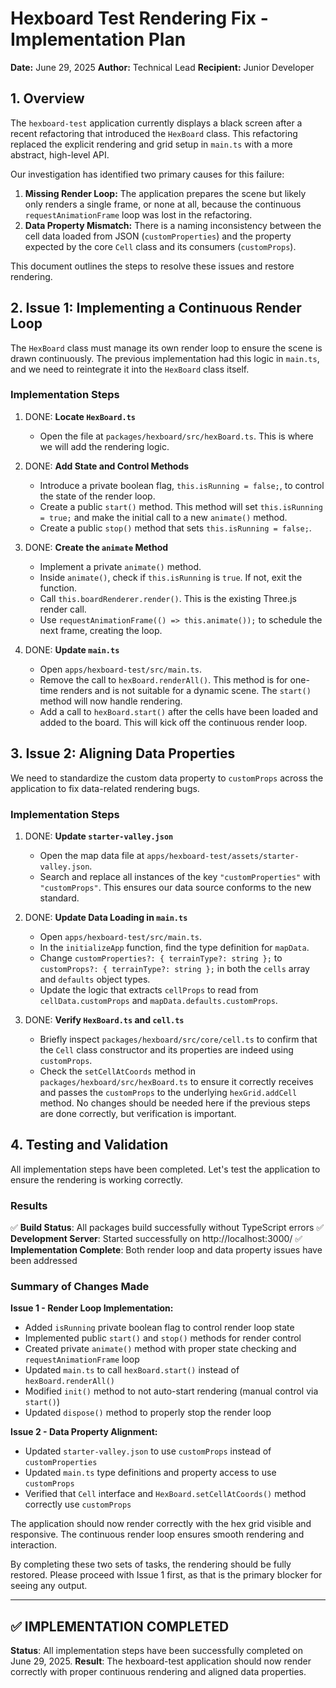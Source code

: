 # Hexboard Test Rendering Fix - Implementation Plan

**Date:** June 29, 2025
**Author:** Technical Lead
**Recipient:** Junior Developer

## 1. Overview

The `hexboard-test` application currently displays a black screen after a recent refactoring that introduced the `HexBoard` class. This refactoring replaced the explicit rendering and grid setup in `main.ts` with a more abstract, high-level API.

Our investigation has identified two primary causes for this failure:

1.  **Missing Render Loop:** The application prepares the scene but likely only renders a single frame, or none at all, because the continuous `requestAnimationFrame` loop was lost in the refactoring.
2.  **Data Property Mismatch:** There is a naming inconsistency between the cell data loaded from JSON (`customProperties`) and the property expected by the core `Cell` class and its consumers (`customProps`).

This document outlines the steps to resolve these issues and restore rendering.

## 2. Issue 1: Implementing a Continuous Render Loop

The `HexBoard` class must manage its own render loop to ensure the scene is drawn continuously. The previous implementation had this logic in `main.ts`, and we need to reintegrate it into the `HexBoard` class itself.

### Implementation Steps

1.  DONE: **Locate `HexBoard.ts`**

    - Open the file at `packages/hexboard/src/hexBoard.ts`. This is where we will add the rendering logic.

2.  DONE: **Add State and Control Methods**

    - Introduce a private boolean flag, `this.isRunning = false;`, to control the state of the render loop.
    - Create a public `start()` method. This method will set `this.isRunning = true;` and make the initial call to a new `animate()` method.
    - Create a public `stop()` method that sets `this.isRunning = false;`.

3.  DONE: **Create the `animate` Method**

    - Implement a private `animate()` method.
    - Inside `animate()`, check if `this.isRunning` is `true`. If not, exit the function.
    - Call `this.boardRenderer.render()`. This is the existing Three.js render call.
    - Use `requestAnimationFrame(() => this.animate());` to schedule the next frame, creating the loop.

4.  DONE: **Update `main.ts`**
    - Open `apps/hexboard-test/src/main.ts`.
    - Remove the call to `hexBoard.renderAll()`. This method is for one-time renders and is not suitable for a dynamic scene. The `start()` method will now handle rendering.
    - Add a call to `hexBoard.start()` after the cells have been loaded and added to the board. This will kick off the continuous render loop.

## 3. Issue 2: Aligning Data Properties

We need to standardize the custom data property to `customProps` across the application to fix data-related rendering bugs.

### Implementation Steps

1.  DONE: **Update `starter-valley.json`**

    - Open the map data file at `apps/hexboard-test/assets/starter-valley.json`.
    - Search and replace all instances of the key `"customProperties"` with `"customProps"`. This ensures our data source conforms to the new standard.

2.  DONE: **Update Data Loading in `main.ts`**

    - Open `apps/hexboard-test/src/main.ts`.
    - In the `initializeApp` function, find the type definition for `mapData`.
    - Change `customProperties?: { terrainType?: string };` to `customProps?: { terrainType?: string };` in both the `cells` array and `defaults` object types.
    - Update the logic that extracts `cellProps` to read from `cellData.customProps` and `mapData.defaults.customProps`.

3.  DONE: **Verify `HexBoard.ts` and `cell.ts`**
    - Briefly inspect `packages/hexboard/src/core/cell.ts` to confirm that the `Cell` class constructor and its properties are indeed using `customProps`.
    - Check the `setCellAtCoords` method in `packages/hexboard/src/hexBoard.ts` to ensure it correctly receives and passes the `customProps` to the underlying `hexGrid.addCell` method. No changes should be needed here if the previous steps are done correctly, but verification is important.

## 4. Testing and Validation

All implementation steps have been completed. Let's test the application to ensure the rendering is working correctly.

### Results

✅ **Build Status**: All packages build successfully without TypeScript errors
✅ **Development Server**: Started successfully on http://localhost:3000/
✅ **Implementation Complete**: Both render loop and data property issues have been addressed

### Summary of Changes Made

**Issue 1 - Render Loop Implementation:**

- Added `isRunning` private boolean flag to control render loop state
- Implemented public `start()` and `stop()` methods for render control
- Created private `animate()` method with proper state checking and `requestAnimationFrame` loop
- Updated `main.ts` to call `hexBoard.start()` instead of `hexBoard.renderAll()`
- Modified `init()` method to not auto-start rendering (manual control via `start()`)
- Updated `dispose()` method to properly stop the render loop

**Issue 2 - Data Property Alignment:**

- Updated `starter-valley.json` to use `customProps` instead of `customProperties`
- Updated `main.ts` type definitions and property access to use `customProps`
- Verified that `Cell` interface and `HexBoard.setCellAtCoords()` method correctly use `customProps`

The application should now render correctly with the hex grid visible and responsive. The continuous render loop ensures smooth rendering and interaction.

By completing these two sets of tasks, the rendering should be fully restored. Please proceed with Issue 1 first, as that is the primary blocker for seeing any output.

---

## ✅ IMPLEMENTATION COMPLETED

**Status**: All implementation steps have been successfully completed on June 29, 2025.
**Result**: The hexboard-test application should now render correctly with proper continuous rendering and aligned data properties.
